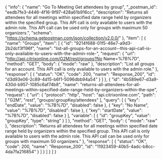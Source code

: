{
  "info": {
    "name": "Go To Meeting Get attendees by group",
    "_postman_id": "eedb7fe3-4446-4f16-9f97-428a61b916cc",
    "description": "Returns all attendees for all meetings within specified date range held by organizers within the specified group. This API call is only available to users with the admin role. This API call can be used only for groups with maximum 50 organizers.",
    "schema": "https://schema.getpostman.com/json/collection/v2.0.0/"
  },
  "item": [
    {
      "name": "Groups",
      "item": [
        {
          "id": "9214f688-01f5-46e7-a9d3-2b2dcf3f196f",
          "name": "list-all-groups-for-an-account--this-api-call-is-only-available-to-users-with-the-admin-role-",
          "request": {
            "url": "http://api.citrixonline.com/G2M/rest/groups?No Name=%7B%7D",
            "method": "GET",
            "body": {
              "mode": "raw"
            },
            "description": "List all groups for an account. This API call is only available to users with the admin role."
          },
          "response": [
            {
              "status": "OK",
              "code": 200,
              "name": "Response_200",
              "id": "d3d93e06-2c89-4d15-b6f1-5096dbb94a54"
            }
          ]
        },
        {
          "id": "4b589e67-d3a9-430d-b957-1085c6af74b8",
          "name": "returns-all-attendees-for-all-meetings-within-specified-date-range-held-by-organizers-within-the-spe",
          "request": {
            "url": {
              "protocol": "http",
              "host": "api.citrixonline.com",
              "path": [
                "G2M",
                "rest",
                "groups/:groupKey/attendees"
              ],
              "query": [
                {
                  "key": "endDate",
                  "value": "%7B%7D",
                  "disabled": false
                },
                {
                  "key": "No Name",
                  "value": "%7B%7D",
                  "disabled": false
                },
                {
                  "key": "startDate",
                  "value": "%7B%7D",
                  "disabled": false
                }
              ],
              "variable": [
                {
                  "id": "groupKey",
                  "value": "groupKey",
                  "type": "string"
                }
              ]
            },
            "method": "GET",
            "body": {
              "mode": "raw"
            },
            "description": "Returns all attendees for all meetings within specified date range held by organizers within the specified group. This API call is only available to users with the admin role. This API call can be used only for groups with maximum 50 organizers."
          },
          "response": [
            {
              "status": "OK",
              "code": 200,
              "name": "Response_200",
              "id": "11923459-40b5-4adc-b8cc-4da7fa216854"
            }
          ]
        }
      ]
    }
  ]
}